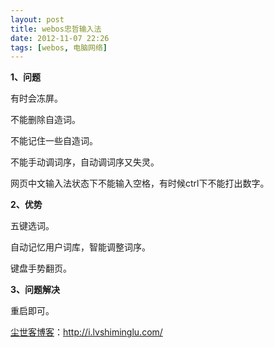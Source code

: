 ```yaml
---
layout: post
title: webos忠哲输入法
date: 2012-11-07 22:26
tags: [webos, 电脑网络]
---
```

<strong>1、问题</strong>

有时会冻屏。

不能删除自造词。

不能记住一些自造词。

不能手动调词序，自动调词序又失灵。

网页中文输入法状态下不能输入空格，有时候ctrl下不能打出数字。

<strong>2、优势</strong>

五键选词。

自动记忆用户词库，智能调整词序。

键盘手势翻页。

<strong>3、问题解决</strong>

重启即可。

<a href="http://i.lvshiminglu.com/">尘世客博客</a>：<a href="http://i.lvshiminglu.com/">http://i.lvshiminglu.com/</a>

